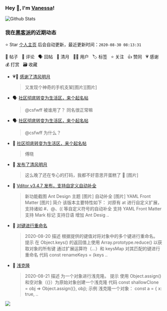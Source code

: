 ### Hey 👋, I'm [Vanessa](http://vanessa.b3log.org/)!

![Github Stats](https://github-readme-stats.vercel.app/api?username=Vanessa219&show_icons=true)

<!--events start -->

### 我在[黑客派](https://hacpai.com)的近期动态

⭐️ Star [个人主页](https://github.com/Vanessa219/Vanessa219) 后会自动更新，最近更新时间：`2020-08-30 08:13:31`

📝 帖子 &nbsp; 💬 评论 &nbsp; 🗣 回帖 &nbsp; 🌙 清月 &nbsp; 👨‍💻 用户 &nbsp; 🏷️ 标签 &nbsp; ⭐️ 关注 &nbsp; 👍 赞同 &nbsp; 💗 感谢 &nbsp; 💰 打赏 &nbsp; 🗃 收藏

* 💗🌙 [感谢了清风明月](https://hacpai.com/member/HaujetZhao/breezemoons/1598448966730)

  > 又发现个神奇的手机支架[图片][图片]
* 🗣 [社区彻底转变为生活区，来个起名帖](https://hacpai.com/article/1598431012111/comment/1598602896347#comments)

  > @csfwff 被谁用了？ 同名很正常嘛
* 🗣 [社区彻底转变为生活区，来个起名帖](https://hacpai.com/article/1598431012111/comment/1598602896347#comments)

  > @csfwff 为什么？
* 💬 [社区彻底转变为生活区，来个起名帖](https://hacpai.com/article/1598431012111/comment/1598602896347#comments)

  > 傅晓
* 🌙 [发布了清风明月](https://hacpai.com/member/Vanessa/breezemoons/1598370562888)

  > 这么晚了还在专心的打码，我都不好意思开蛋糕了 🎂 [图片]
* 📝 [Vditor v3.4.7 发布，支持自定义自动补全](https://hacpai.com/article/1598366555458)

  > 新功能截图 Ant Design 主题 [图片] 自动补全 [图片] YAML Front Matter [图片] 简介 该版本主要特性如下： 对原有 at 进行自定义扩展，支持诸如 #、@、(( 等自定义符号的自动补全 支持 YAML Front Matter 支持 Mark 标记 支持日语 增加 Ant Desig ..
* 📝 [对键进行重命名](https://hacpai.com/article/1598339683043)

  > 2020-08-20 描述 根据提供的键值对将对象中的多个键进行重命名。 提示 在 Object.keys() 的返回值上使用 Array.prototype.reduce() 以获取对象的所有键 通过扩展运算符（...）和 keysMap 对其匹配的键进行重命名 代码 const renameKeys = (keys ..
* 📝 [浅克隆](https://hacpai.com/article/1598337646623)

  > 2020-08-21 描述 为一个对象进行浅克隆。 提示 使用 Object.assign() 和空对象（{}）为原始对象创建一个浅克隆 代码 const shallowClone = obj =&gt; Object.assign({}, obj); 示例 浅克隆一个对象： const a = { x: true,  ..


<!--events end -->

<a title="Hits" target="_blank" href="https://github.com/Vanessa219/Vanessa219"><img src="https://hits.b3log.org/Vanessa219/Vanessa219.svg"></a>
